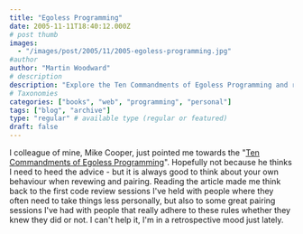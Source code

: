 ```yaml
---
title: "Egoless Programming"
date: 2005-11-11T18:40:12.000Z
# post thumb
images:
  - "/images/post/2005/11/2005-egoless-programming.jpg"
#author
author: "Martin Woodward"
# description
description: "Explore the Ten Commandments of Egoless Programming and reflect on enhancing collaboration and personal growth in code reviews and pair programming."
# Taxonomies
categories: ["books", "web", "programming", "personal"]
tags: ["blog", "archive"]
type: "regular" # available type (regular or featured)
draft: false
---
```

I colleague of mine, Mike Cooper, just pointed me towards the "[Ten Commandments of Egoless Programming](http://news.zdnet.co.uk/business/employment/0,39020648,2111465,00.htm)".  Hopefully not because he thinks I need to heed the advice - but it is always good to think about your own behaviour when revewing and pairing.  Reading the article made me think back to the first code review sessions I've held with people where they often need to take things less personally, but also to some great pairing sessions I've had with people that really adhere to these rules whether they knew they did or not.  I can't help it, I'm in a retrospective mood just lately.